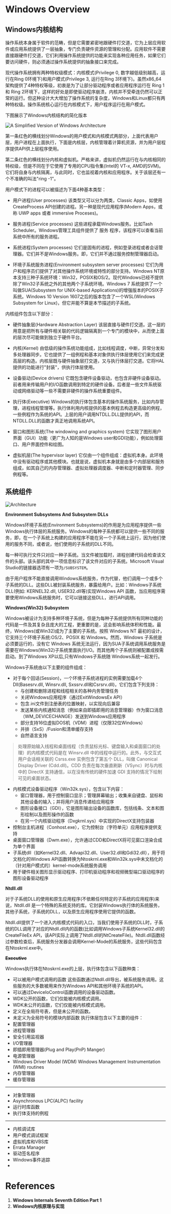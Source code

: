 # Windows Overview

## Windows内核结构
操作系统本身属于软件的范畴，但是它需要紧密地跟硬件打交道，它为上层应用软件或应用系统提供了一层抽象，专门负责硬件资源的管理和分配。应用软件不需要直接跟硬件打交道，它们利用操作系统提供的功能来实现各种应用任务，如果它们要访问硬件，则必须通过操作系统提供的抽象接口来完成。

现代操作系统拥有两种特权级模式：内核模式(Privilege 0, 数字越低级别越高，运行在Ring 0环境下)和用户模式(Privilege 3, 运行在Ring 3环境下)。虽然x86_64架构提供了4种特权等级，初衷是为了让部分驱动程序或者应用程序运行在 Ring 1 和 Ring 2环境下，这样的好处是即使驱动程序崩溃，内核并不受牵连仍然可以正常的运行。但这种设计大大增加了操作系统的复杂度，Windows和Linux都只有两种特权级。操作系统核心运行在内核模式下，用户程序运行在用户模式。


下图展示了Windows内核结构的简化版本

![A Simplified Version of Windows Architecture](./img/simplified_architecture.png)

第一条红色的横线划分Windows的用户模式和内核模式两部分，上面代表用户层，用户进程在上面执行，下面是内核层，内核管理着计算机资源，并为用户层程序提供API供上层程序使用。

第二条红色的横线划分内核和虚拟机。严格来讲，虚拟机仍然运行在与内核相同的特权级，但是不同在于它使用了专用的CPU指令集(Intel的 VT-x, AMD的SVM)。它们将自身与内核隔离，与此同时，它也监视着内核和应用程序。关于该层还有一个不准确的叫法"ring -1"。

用户模式下的进程可以被描述为下面4种基本类型：

- 用户进程(User processes)  该类型又可以分为两类，Classic Apps，如使用CreateProcess API创建的进程。另一种是现代应用程序(Modern Apps，或称 UWP apps 或者 immersive Proceses)。

- 服务进程(Service processes)  这些进程承载Windows服务。比如Tash Scheduler。Windows管理工具组件提供了 服务 程序，该程序可以查看当前系统中所有的服务进程。

- 系统进程(System processes)  它们是固有的进程，例如登录进程或者会话管理器。它们并不是Windows服务。即，它们并不通过服务控制管理器启动。

- 环境子系统服务进程(Environment subsystem server processes)   它们为用户和程序员们提供了对其他操作系统环境或特性的部分支持。Windows NT原本支持三种子系统环境：Win32，POSIX和OS/2。现代Windows已经不提供除了Win32子系统之外的其他两个子系统环境。Windows 7 系统提供了一个叫做SUA(Subsystem for UNIX-based Applications)的增强版本的POSIX子系统。Windows 10 Version 1607之后的版本包含了一个WSL(Windows Subsystem for Linux)，但它并能不算是本节描述的子系统。

内核组件包含以下部分：

- 硬件抽象层(Hardware Abstraction Layer)    该层直接与硬件打交道。这一层的用意是把所有与硬件相关联的代码逻辑隔离到一个专门的模块中，从而使上面的层次尽可能做到独立于硬件平台。

- 内核(Kernel)  由低级的操作系统功能组成，比如线程调度，中断，异常分发和多处理器同步。它也提供了一组例程和基本对象供执行体层使用它们来完成更高层的构造。内核层既与硬件抽象层打交道，又与执行体层打交道。它将HAL提供的功能进行"封装"，供执行体层使用。

- 设备驱动(Device drivers)  它既包含硬件设备驱动，也包含非硬件设备驱动。前者用来传输用户的I/O函数调用到特定的硬件设备。后者是一些文件系统驱动或网络驱动等一些不需要非硬件的操作系统重要组件。

- 执行体(Executive) Windows的执行体包含基本的操作系统服务，比如内存管理，进程线程管理等。执行体利用内核提供的基本例程去构造更高级的例程，一些例程作为系统的API。上层的用户调用NTDLL.DLL提供的API，而NTDLL.DLL的函数才真正地调用系统API。

- 窗口和图形系统(The windowing and graphics system)  它实现了图形用户界面（GUI）功能（更广为人知的是Windows user和GDI功能），例如处理窗口、用户界面控件和绘图。 

- 虚拟机层(The hypervisor layer) 它仅由一个组件组成：虚拟机本身。此环境中没有驱动程序或其他模块。也就是说，虚拟机本身就是由多个内部层和服务组成，如其自己的内存管理器、虚拟处理器调度器、中断和定时器管理、同步例程等。

## 系统组件

![Architecture](./img/architecture.png)



**Environment Subsystems And Subsystem DLLs**

Windows环境子系统(Environment Subsystems)的作用是为应用程序提供一些Windows执行体层的系统服务。Windows的每种子系统都可以提供一些不同的服务，即，在一个子系统上构建的应用程序不能在另一个子系统上运行，因为他们使用的服务不同，或者说，他们使用的子系统的DLL不同。

每一种可执行文件只对应一种子系统。当文件被加载时，进程创建代码会检查该文件的头部。该头部的其中一项信息标识了该文件对应的子系统。Microsoft Visual Studio的链接器选项有一项为`/SUBSYSTEM`。

由于用户程序不能直接调用Windows系统服务，作为代替，他们调用一个或多个子系统的DLL。这些DLL被封装系统服务，暴露给用户。比如：Windows子系统DLL(例如: KERNEL32.dll, USER32.dll等)实现Windows API 函数，当应用程序需要使用Windows系统服务时，它可以链接这些DLL，进行API调用。

**Windows(Win32) Subsystem**

Windows被设计为支持多种环境子系统，但是为每种子系统提供所有同种功能的代码是一件及其复杂且庞大的工程，更重要的是，这会影响系统体积和性能。最终，Windows(或Win32)成为了主要的子系统。按照 Windows NT 最初的设计，它支持三个环境子系统:OS/2、POSIX 和 Windows。然而，Windows 子系统是必须要运行的，没有它 Windows 系统无法运行，因为SUA子系统调用系统服务是需要在Windows(Win32)子系统里面执行I/O。而其他两个子系统则被配置成按需启动。到了Windows XP以后,只有Windows子系统随 Windows系统一起发行。

Windows子系统由以下主要的组件组成：
- 对于每个回话(Session)，一个环境子系统进程的实例需要加载4个Dll(Basesrv.dll, Winsrv.dll, Sxssrv.dll和Csrsrv.dll)，它们包含下列支持：
  - 与创建和删除进程和线程相关的各种内务管理任务
  - 关闭Windows应用程序（通过ExitWindowsEx API）
  - 包含.ini文件到注册表的位置映射，以实现向后兼容
  - 发送某些内核通知消息（例如来自即插即用的消息管理器）作为窗口消息（WM_DEVICECHANGE）发送到Windows应用程序
  - 部分支持16位虚拟DOS机（VDM）进程（仅限32位Windows）
  - 并排（SxS）/Fusion和清单缓存支持
  - 自然语言支持

> 处理原始输入线程和桌面线程（负责鼠标光标、键盘输入和桌面窗口的处理）的内核模式代码是在 Winsrv.dll 中的线程中运行的。此外，与交互式用户会话相关联的 Csrss.exe 实例包含了第五个 DLL，叫做 Canonical Display Driver (Cdd.dll)。CDD 负责在每次垂直刷新（VSync）时与内核中的 DirectX 支持通信，以在没有传统的硬件加速 GDI 支持的情况下绘制可见的桌面状态。

- 内核模式设备驱动程序（Win32k.sys），包含以下内容：
  - 窗口管理器，用于控制窗口显示；管理屏幕输出；收集来自键盘、鼠标和其他设备的输入；并将用户消息传递给应用程序
  - 图形设备接口（GDI），它是图形输出设备的函数库，包括线条、文本和图形绘制以及图形操作的函数
  - 在另一个内核驱动程序（Dxgkrnl.sys）中实现的DirectX支持包装器
- 控制台主机进程（Conhost.exe），它为控制台（字符单元）应用程序提供支持
- 桌面窗口管理器（Dwm.exe），允许通过CDD和DirectX将可见窗口渲染合成为单个界面
- 子系统dll（如Kernel32.dll、Advapi32.dll、User32.dll和Gdi32.dll），用于将文档化的Windows API函数转换为Ntoskrnl.exe和Win32k.sys中未文档化的（针对用户模式的）kernel-mode系统服务调用
- 用于硬件相关图形显示驱动程序、打印机驱动程序和视频微型端口驱动程序的图形设备驱动程序

**Ntdll.dll**

对于子系统DLL的使用和原生应用程序(不依赖任何特定的子系统的应用程序)来说，Ntdll.dll 是一个特殊的系统支持的库。它封装Windows执行体的系统服务，其他子系统，子系统的DLL，以及原生应用程序使用它提供的函数。

Ntdll.dll提供了一个进入内核模式代码的入口，当我们使用子系统的DLL时，子系统的DLL调用了对应的Ntdll.dll内的函数(比如调用Windows子系统Kernel32.dll的CreateFileEx API，该API实际上调用了Ntdll.dll的NtCreateFile)。Ntdll.dll函数经过参数检查后，系统服务分发器会调用Kernel-Mode的系统服务，这些代码包含在Ntoskrnl.exe中。

**~~Executive~~**

Windows执行体在Ntoskrnl.exe的上层，执行体包含以下函数种类：
- 可以被用户模式调用的函数 这些函数通过Ntdll.dll导出，被系统服务调用。这些服务的大多数被用来作为Windows API和其他环境子系统的API。
- 可以通过DeviceIoControl函数调用的设备驱动函数。
- WDK公开的函数，它们仅能被内核模式调用。
- WDK未公开的函数，它们仅能被内核模式调用。
- 定义在全局符号表，但是未公开的函数。
- 未定义为全局符号的模块内部函数
执行体层包含以下主要的组件：
- 配置管理器
- 进程管理器
- 安全引用监视器
- I/O管理器
- 即插即用管理器(Plug and Play(PnP) Manger)
- 电源管理器
- Windows Driver Model (WDM) Windows Management Instrumentation (WMI) routines
- 内存管理器
- 缓存管理器


***

- 对象管理器
- Asynchronous LPC(ALPC) facility
- 运行时库函数
- 执行体支持的例程


***
- 内核调试库
- 用户模式调试框架
- 虚拟机库和VBS库
- Errata Manager
- 驱动签名程序
- Windows事件追踪
- 


# References

1. **Windows Internals Seventh Edition Part 1**
2. **Windows内核原理与实现**

